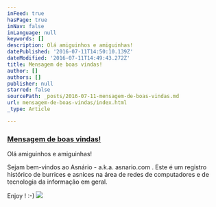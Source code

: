 ```yaml
---
inFeed: true
hasPage: true
inNav: false
inLanguage: null
keywords: []
description: Olá amiguinhos e amiguinhas!
datePublished: '2016-07-11T14:50:10.139Z'
dateModified: '2016-07-11T14:49:43.272Z'
title: Mensagem de boas vindas!
author: []
authors: []
publisher: null
starred: false
sourcePath: _posts/2016-07-11-mensagem-de-boas-vindas.md
url: mensagem-de-boas-vindas/index.html
_type: Article

---
```

### [Mensagem de boas vindas!][0]

Olá amiguinhos e amiguinhas!

Sejam bem-vindos ao Asnário - a.k.a. asnario.com . Este é um registro histórico de burrices e asnices na área de redes de computadores e de tecnologia da informação em geral.

Enjoy ! :-)
![](https://the-grid-user-content.s3-us-west-2.amazonaws.com/8fd277e2-526f-444d-b21b-205a2d6d942d.jpg)

[0]: http://asnario.blogspot.com.br/2004/05/mensagem-de-boas-vindas.html